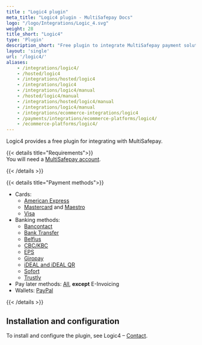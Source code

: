 ```yaml
---
title : "Logic4 plugin"
meta_title: "Logic4 plugin - MultiSafepay Docs"
logo: "/logo/Integrations/Logic_4.svg"
weight: 28
title_short: "Logic4"
type: 'Plugin'
description_short: "Free plugin to integrate MultiSafepay payment solutions with Logic4."
layout: 'single'
url: '/logic4/'
aliases: 
    - /integrations/logic4/
    - /hosted/logic4
    - /integrations/hosted/logic4
    - /integrations/logic4
    - /integrations/logic4/manual
    - /hosted/logic4/manual
    - /integrations/hosted/logic4/manual
    - /integrations/logic4/manual
    - /integrations/ecommerce-integrations/logic4
    - /payments/integrations/ecommerce-platforms/logic4/
    - /ecommerce-platforms/logic4/
---
```


Logic4 provides a free plugin for integrating with MultiSafepay. 

{{< details title="Requirements">}} 
&nbsp;  
You will need a [MultiSafepay account](/getting-started-guide).

{{< /details >}}

{{< details title="Payment methods">}} 

- Cards: 
    - [American Express](/payment-methods/amex)
    - [Mastercard](/payment-methods/mastercard) and [Maestro](/payment-methods/maestro)
    - [Visa](/payment-methods/visa)
- Banking methods:
    - [Bancontact](/payment-methods/bancontact)
    - [Bank Transfer](/payment-methods/bank-transfer)
    - [Belfius](/payment-methods/belfius)
    - [CBC/KBC](/payment-methods/cbc-kbc)
    - [EPS](/payment-methods/eps)
    - [Giropay](/payment-methods/giropay)
    - [iDEAL and iDEAL QR](/payment-methods/ideal)
    - [Sofort](/payment-methods/sofort)
    - [Trustly](/payment-methods/trustly)
- Pay later methods: [All](/payment-methods/pay-later/), **except** E-Invoicing
- Wallets: [PayPal](/payment-methods/paypal)

{{< /details >}}

## Installation and configuration

To install and configure the plugin, see Logic4 – [Contact](https://www.logic4.nl/contact/). 
